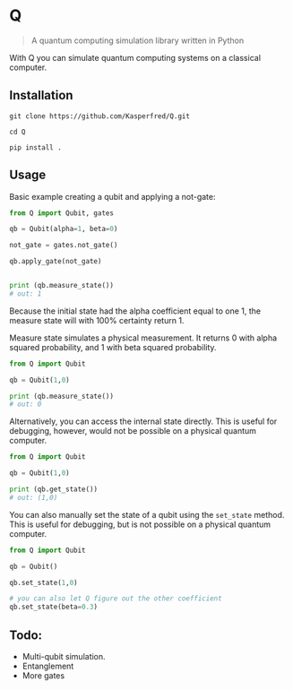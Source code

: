 # Q
> A quantum computing simulation library written in Python

With Q you can simulate quantum computing systems on a classical computer.

## Installation
```
git clone https://github.com/Kasperfred/Q.git

cd Q

pip install .
``` 

## Usage
Basic example creating a qubit and applying a not-gate:
```Python
from Q import Qubit, gates

qb = Qubit(alpha=1, beta=0)

not_gate = gates.not_gate()

qb.apply_gate(not_gate)


print (qb.measure_state())
# out: 1
```
Because the initial state had the alpha coefficient equal to one 1, the measure state will with 100% certainty return 1.

Measure state simulates a physical measurement. It returns 0 with alpha squared probability, and 1 with beta squared probability.
```Python
from Q import Qubit

qb = Qubit(1,0)

print (qb.measure_state())
# out: 0
```

Alternatively, you can access the internal state directly. This is useful for debugging, however, would not be possible on a physical quantum computer. 
```Python
from Q import Qubit

qb = Qubit(1,0)

print (qb.get_state())
# out: (1,0)
```

You can also manually set the state of a qubit using the `set_state` method. This is useful for debugging, but is not possible on a physical quantum computer. 
```Python
from Q import Qubit

qb = Qubit()

qb.set_state(1,0)

# you can also let Q figure out the other coefficient
qb.set_state(beta=0.3)
```


## Todo: 
- Multi-qubit simulation. 
- Entanglement
- More gates
